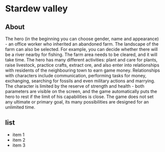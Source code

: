 # Stardew valley

## About

The hero (in the beginning you can choose gender, name and appearance) - an office worker who inherited an abandoned farm. The landscape of the farm can also be selected. For example, you can decide whether there will be a river nearby for fishing.
The farm area needs to be cleared, and it will take time.
The hero has many different activities: plant and care for plants, raise livestock, practice crafts, extract ore, and also enter into relationships with residents of the neighbouring town to earn game money. Relationships with characters include communication, performing tasks for money, exchanging, searching for fossils and even military actions and marrying. The character is limited by the reserve of strength and health - both parameters are visible on the screen, and the game automatically puts the hero to rest if the limit of his capabilities is close. The game does not set any ultimate or primary goal, its many possibilities are designed for an unlimited time.

## list
* item 1
* item 2
* item 3
